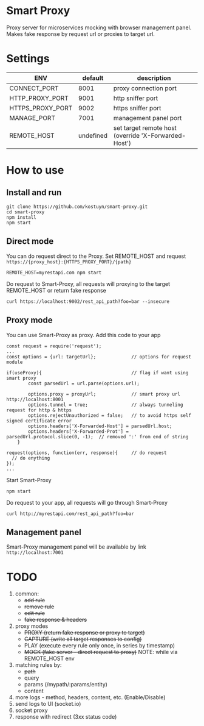 # Smart Proxy
Proxy server for microservices mocking with browser management panel.
Makes fake response by request url or proxies to target url.

# Settings
|ENV|default|description|
|---|---|---|
|CONNECT_PORT | 8001| proxy connection port|
|HTTP_PROXY_PORT | 9001| http sniffer port|
|HTTPS_PROXY_PORT | 9002| https sniffer port|
|MANAGE_PORT | 7001| management panel port|
|REMOTE_HOST | undefined | set target remote host (override 'X-Forwarded-Host') |

# How to use
## Install and run
```
git clone https://github.com/kostuyn/smart-proxy.git
cd smart-proxy
npm install
npm start
```
## Direct mode
You can do request direct to the Proxy. Set REMOTE_HOST and request ```https://{proxy_host}:{HTTPS_PROXY_PORT}/{path}```
```
REMOTE_HOST=myrestapi.com npm start
```

Do request to Smart-Proxy, all requests will proxying to the target REMOTE_HOST or return fake response
```
curl https://localhost:9002/rest_api_path?foo=bar --insecure
```

## Proxy mode
You can use Smart-Proxy as proxy. Add this code to your app
```
const request = require('request');
...
const options = {url: targetUrl};             // options for request module

if(useProxy){                                 // flag if want using smart proxy
		const parsedUrl = url.parse(options.url);

		options.proxy = proxyUrl;             // smart proxy url http://localhost:8001
		options.tunnel = true;                // always tunneling request for http & https
		options.rejectUnauthorized = false;   // to avoid https self signed certificate error
		options.headers['X-Forwarded-Host'] = parsedUrl.host;
		options.headers['X-Forwarded-Prot'] = parsedUrl.protocol.slice(0, -1);  // removed ':' from end of string
	}

request(options, function(err, response){     // do request
  // do enything
});
...
```

Start Smart-Proxy
```
npm start
```

Do request to your app, all requests will go through Smart-Proxy
```
curl http://myrestapi.com/rest_api_path?foo=bar
```

## Management panel
Smart-Proxy management panel will be available by link ```http://localhost:7001```

# TODO
1. common:
    * ~~add rule~~
    * ~~remove rule~~
    * ~~edit rule~~
    * ~~fake response & headers~~
2. proxy modes
	* ~~PROXY (return fake response or proxy to target)~~
	* ~~CAPTURE (write all target responses to config)~~
	* PLAY (execute every rule only once, in series by timestamp)
	* ~~MOCK (fake server - direct request to proxy)~~ NOTE: while via REMOTE_HOST env
3. matching rules by:
    * ~~path~~
	* query
	* params (/mypath/:params/entity)
	* content
4. more logs - method, headers, content, etc. (Enable/Disable)
5. send logs to UI (socket.io)
6. socket proxy
7. response with redirect (3xx status code)
